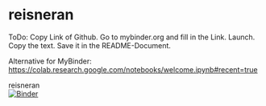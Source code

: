 # reisneran

ToDo: 
Copy Link of Github. 
Go to mybinder.org and fill in the Link.
Launch. 
Copy the text. 
Save it in the README-Document. 

Alternative for MyBinder: https://colab.research.google.com/notebooks/welcome.ipynb#recent=true

reisneran  
[![Binder](https://mybinder.org/badge.svg)](https://mybinder.org/v2/gh/reisneran/reisneran/master)

